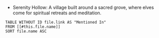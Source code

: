 - Serenity Hollow: A village built around a sacred grove, where elves come for spiritual retreats and meditation.
```dataview
TABLE WITHOUT ID file.link AS "Mentioned In"
FROM [[#this.file.name]]
SORT file.name ASC
```
